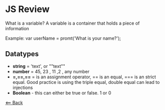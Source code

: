 # JS Review

What is a variable?
A variable is a container that holds a piece of information  

Example: var userName = promt('What is your name?');


## Datatypes

- **string** = 'text', or ""text"" 
- **number** = 45, 23 , 11 ,2 , any number 
- **=,==,==** = is an assignment operator, == is an equal, === is an strict equal. Good practice is using the triple equal, double equal can lead to injections   
- **Boolean** - this can either be true or false. 1 or 0


[<== Back](README.md)